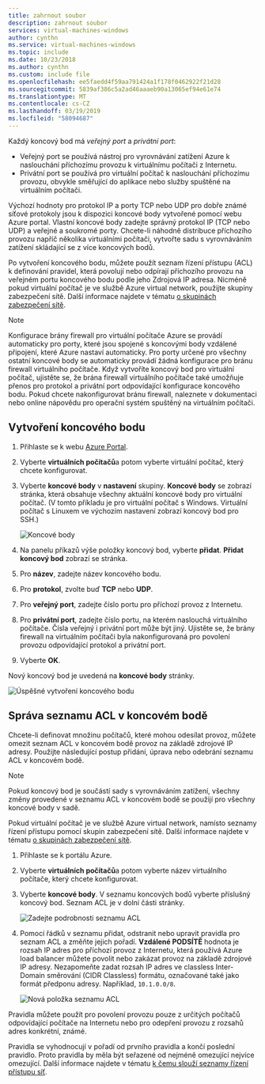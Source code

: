 ```yaml
---
title: zahrnout soubor
description: zahrnout soubor
services: virtual-machines-windows
author: cynthn
ms.service: virtual-machines-windows
ms.topic: include
ms.date: 10/23/2018
ms.author: cynthn
ms.custom: include file
ms.openlocfilehash: ee5faedd4f59aa791424a1f178f0462922f21d28
ms.sourcegitcommit: 5839af386c5a2ad46aaaeb90a13065ef94e61e74
ms.translationtype: MT
ms.contentlocale: cs-CZ
ms.lasthandoff: 03/19/2019
ms.locfileid: "58094687"
---
```

Každý koncový bod má *veřejný port* a *privátní port*:

* Veřejný port se používá nástroj pro vyrovnávání zatížení Azure k naslouchání příchozímu provozu k virtuálnímu počítači z Internetu.
* Privátní port se používá pro virtuální počítač k naslouchání příchozímu provozu, obvykle směřující do aplikace nebo služby spuštěné na virtuálním počítači.

Výchozí hodnoty pro protokol IP a porty TCP nebo UDP pro dobře známé síťové protokoly jsou k dispozici koncové body vytvořené pomocí webu Azure portal. Vlastní koncové body zadejte správný protokol IP (TCP nebo UDP) a veřejné a soukromé porty. Chcete-li náhodně distribuce příchozího provozu napříč několika virtuálními počítači, vytvořte sadu s vyrovnáváním zatížení skládající se z více koncových bodů.

Po vytvoření koncového bodu, můžete použít seznam řízení přístupu (ACL) k definování pravidel, která povolují nebo odpírají příchozího provozu na veřejném portu koncového bodu podle jeho Zdrojová IP adresa. Nicméně pokud virtuální počítač je ve službě Azure virtual network, použijte skupiny zabezpečení sítě. Další informace najdete v tématu [o skupinách zabezpečení sítě](../articles/virtual-network/security-overview.md).

> [!NOTE]
> Konfigurace brány firewall pro virtuální počítače Azure se provádí automaticky pro porty, které jsou spojené s koncovými body vzdálené připojení, které Azure nastaví automaticky. Pro porty určené pro všechny ostatní koncové body se automaticky provádí žádná konfigurace pro bránu firewall virtuálního počítače. Když vytvoříte koncový bod pro virtuální počítač, ujistěte se, že brána firewall virtuálního počítače také umožňuje přenos pro protokol a privátní port odpovídající konfigurace koncového bodu. Pokud chcete nakonfigurovat bránu firewall, naleznete v dokumentaci nebo online nápovědu pro operační systém spuštěný na virtuálním počítači.
>
>

## <a name="create-an-endpoint"></a>Vytvoření koncového bodu
1. Přihlaste se k webu [Azure Portal](https://portal.azure.com).

2. Vyberte **virtuálních počítačů**a potom vyberte virtuální počítač, který chcete konfigurovat.

3. Vyberte **koncové body** v **nastavení** skupiny. **Koncové body** se zobrazí stránka, která obsahuje všechny aktuální koncové body pro virtuální počítač. (V tomto příkladu je pro virtuální počítač s Windows. Virtuální počítač s Linuxem ve výchozím nastavení zobrazí koncový bod pro SSH.)

   <!-- ![Endpoints](./media/virtual-machines-common-classic-setup-endpoints/endpointswindows.png) -->
   ![Koncové body](./media/virtual-machines-common-classic-setup-endpoints/endpointsblade.png)


4. Na panelu příkazů výše položky koncový bod, vyberte **přidat**. **Přidat koncový bod** zobrazí se stránka.

5. Pro **název**, zadejte název koncového bodu.

6. Pro **protokol**, zvolte buď **TCP** nebo **UDP**.

7. Pro **veřejný port**, zadejte číslo portu pro příchozí provoz z Internetu. 

8. Pro **privátní port**, zadejte číslo portu, na kterém naslouchá virtuálního počítače. Čísla veřejný i privátní port může být jiný. Ujistěte se, že brány firewall na virtuálním počítači byla nakonfigurovaná pro povolení provozu odpovídající protokol a privátní port.

9. Vyberte **OK**.

Nový koncový bod je uvedená na **koncové body** stránky.

![Úspěšné vytvoření koncového bodu](./media/virtual-machines-common-classic-setup-endpoints/endpointcreated.png)

## <a name="manage-the-acl-on-an-endpoint"></a>Správa seznamu ACL v koncovém bodě
Chcete-li definovat množinu počítačů, které mohou odesílat provoz, můžete omezit seznam ACL v koncovém bodě provoz na základě zdrojové IP adresy. Použijte následující postup přidání, úprava nebo odebrání seznamu ACL v koncovém bodě.

> [!NOTE]
> Pokud koncový bod je součástí sady s vyrovnáváním zatížení, všechny změny provedené v seznamu ACL v koncovém bodě se použijí pro všechny koncové body v sadě.
>
>

Pokud virtuální počítač je ve službě Azure virtual network, namísto seznamy řízení přístupu pomocí skupin zabezpečení sítě. Další informace najdete v tématu [o skupinách zabezpečení sítě](../articles/virtual-network/security-overview.md).

1. Přihlaste se k portálu Azure.

2. Vyberte **virtuálních počítačů**a potom vyberte název virtuálního počítače, který chcete konfigurovat.

3. Vyberte **koncové body**. V seznamu koncových bodů vyberte příslušný koncový bod. Seznam ACL je v dolní části stránky.

   ![Zadejte podrobnosti seznamu ACL](./media/virtual-machines-common-classic-setup-endpoints/aclpreentry.png)

4. Pomocí řádků v seznamu přidat, odstranit nebo upravit pravidla pro seznam ACL a změňte jejich pořadí. **Vzdálené PODSÍTĚ** hodnota je rozsah IP adres pro příchozí provoz z Internetu, která používá Azure load balancer můžete povolit nebo zakázat provoz na základě zdrojové IP adresy. Nezapomeňte zadat rozsah IP adres ve classless Inter-Domain směrování (CIDR Classless) formátu, označované také jako formát předponu adresy. Například, `10.1.0.0/8`.

   ![Nová položka seznamu ACL](./media/virtual-machines-common-classic-setup-endpoints/newaclentry.png)


Pravidla můžete použít pro povolení provozu pouze z určitých počítačů odpovídající počítače na Internetu nebo pro odepření provozu z rozsahů adres konkrétní, známé.

Pravidla se vyhodnocují v pořadí od prvního pravidla a končí poslední pravidlo. Proto pravidla by měla být seřazené od nejméně omezující nejvíce omezující. Další informace najdete v tématu [k čemu slouží seznamy řízení přístupu síť](../articles/virtual-network/virtual-networks-acl.md).
